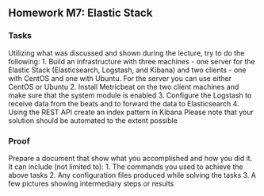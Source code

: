 ##  Homework M7: Elastic Stack

### Tasks
Utilizing what was discussed and shown during the lecture, try to do the following:
    1. Build an infrastructure with three machines - one server for the Elastic Stack (Elasticsearch, Logstash, and Kibana) and two clients - one with CentOS and one with Ubuntu. For the server you can use either CentOS or Ubuntu
    2. Install Metricbeat on the two client machines and make sure that the system module is enabled
    3. Configure the Logstash to receive data from the beats and to forward the data to Elasticsearch
    4. Using the REST API create an index pattern in Kibana
Please note that your solution should be automated to the extent possible

### Proof
Prepare a document that show what you accomplished and how you did it. It can include (not limited to):
    1. The commands you used to achieve the above tasks
    2. Any configuration files produced while solving the tasks
    3. A few pictures showing intermediary steps or results
